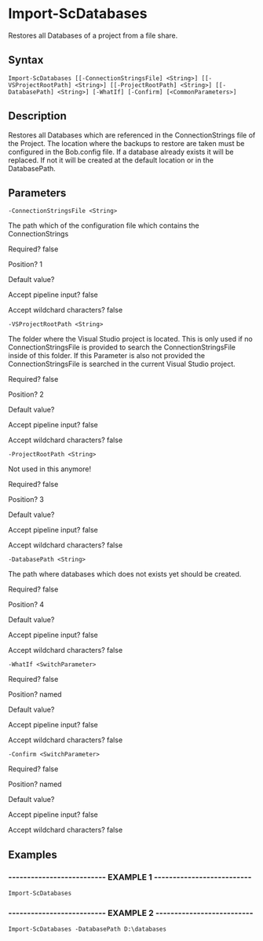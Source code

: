 

# Import-ScDatabases

Restores all Databases of a project from a file share.
## Syntax

    Import-ScDatabases [[-ConnectionStringsFile] <String>] [[-VSProjectRootPath] <String>] [[-ProjectRootPath] <String>] [[-DatabasePath] <String>] [-WhatIf] [-Confirm] [<CommonParameters>]


## Description

Restores all Databases which are referenced in the ConnectionStrings file of the Project.
The location where the backups to restore are taken must be configured in the Bob.config file.
If a database already exists it will be replaced. If not it will be created at the default location or in the DatabasePath.





## Parameters

    
    -ConnectionStringsFile <String>

The path which of the configuration file which contains the ConnectionStrings





Required?  false

Position? 1

Default value? 

Accept pipeline input? false

Accept wildchard characters? false
    
    
    -VSProjectRootPath <String>

The folder where the Visual Studio project is located.
This is only used if no ConnectionStringsFile is provided to search the ConnectionStringsFile inside of this folder.
If this Parameter is also not provided the ConnectionStringsFile is searched in the current Visual Studio project.





Required?  false

Position? 2

Default value? 

Accept pipeline input? false

Accept wildchard characters? false
    
    
    -ProjectRootPath <String>

Not used in this anymore!





Required?  false

Position? 3

Default value? 

Accept pipeline input? false

Accept wildchard characters? false
    
    
    -DatabasePath <String>

The path where databases which does not exists yet should be created.





Required?  false

Position? 4

Default value? 

Accept pipeline input? false

Accept wildchard characters? false
    
    
    -WhatIf <SwitchParameter>

Required?  false

Position? named

Default value? 

Accept pipeline input? false

Accept wildchard characters? false
    
    
    -Confirm <SwitchParameter>

Required?  false

Position? named

Default value? 

Accept pipeline input? false

Accept wildchard characters? false
    

## Examples

### -------------------------- EXAMPLE 1 --------------------------
    Import-ScDatabases






























### -------------------------- EXAMPLE 2 --------------------------
    Import-ScDatabases -DatabasePath D:\databases































